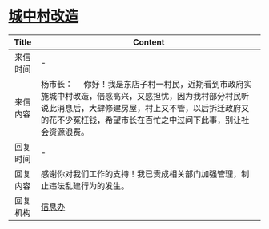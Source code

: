 # <a href="http://www.shangluo.gov.cn/zmhd/ldxxxx.jsp?urltype=leadermail.LeaderMailContentUrl&wbtreeid=1112&leadermailid=1013">城中村改造</a>
| Title |                                                      Content                                                       |
|:-----:|--------------------------------------------------------------------------------------------------------------------|
| 来信时间  | -                                                                                                                  |
| 来信内容  | 杨市长：     你好！我是东店子村一村民，近期看到市政府实施城中村改造，倍感高兴，又感担忧，因为我村部分村民听说此消息后，大肆修建房屋，村上又不管，以后拆迁政府又的花不少冤枉钱，希望市长在百忙之中过问下此事，别让社会资源浪费。 |
| 回复时间  | -                                                                                                                  |
| 回复内容  | 感谢你对我们工作的支持！我已责成相关部门加强管理，制止违法乱建行为的发生。                                                                              |
| 回复机构  | <a href="../../categories/agencies/信息办.md">信息办</a>                                                                 |